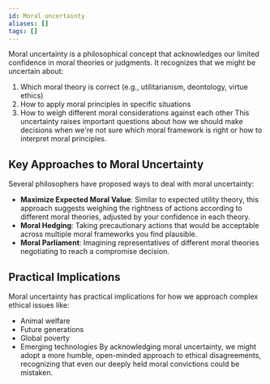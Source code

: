 ```yaml
---
id: Moral uncertainty
aliases: []
tags: []
---
```


Moral uncertainty is a philosophical concept that acknowledges our limited confidence in moral theories or judgments. It recognizes that we might be uncertain about:

1. Which moral theory is correct (e.g., utilitarianism, deontology, virtue ethics)
2. How to apply moral principles in specific situations
3. How to weigh different moral considerations against each other
   This uncertainty raises important questions about how we should make decisions when we're not sure which moral framework is right or how to interpret moral principles.

## Key Approaches to Moral Uncertainty

Several philosophers have proposed ways to deal with moral uncertainty:

- **Maximize Expected Moral Value**: Similar to expected utility theory, this approach suggests weighing the rightness of actions according to different moral theories, adjusted by your confidence in each theory.
- **Moral Hedging**: Taking precautionary actions that would be acceptable across multiple moral frameworks you find plausible.
- **Moral Parliament**: Imagining representatives of different moral theories negotiating to reach a compromise decision.

## Practical Implications

Moral uncertainty has practical implications for how we approach complex ethical issues like:

- Animal welfare
- Future generations
- Global poverty
- Emerging technologies
  By acknowledging moral uncertainty, we might adopt a more humble, open-minded approach to ethical disagreements, recognizing that even our deeply held moral convictions could be mistaken.

